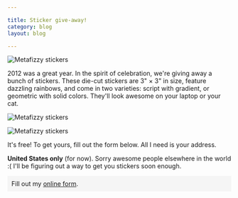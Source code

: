 ```yaml
---

title: Sticker give-away!
category: blog
layout: blog

---
```


![Metafizzy stickers](http://i.imgur.com/oV9vq.jpg)

2012 was a great year. In the spirit of celebration, we're giving away a bunch of stickers.  These die-cut stickers are 3" × 3" in size, feature dazzling rainbows, and come in two varieties: script with gradient, or geometric with solid colors. They'll look awesome on your laptop or your cat.

![Metafizzy stickers](http://i.imgur.com/ZQElS.jpg)

![Metafizzy stickers](http://i.imgur.com/XT7fo.jpg)

It's free! To get yours, fill out the form below. All I need is your address.

**United States only** (for now). Sorry awesome people elsewhere in the world :( I'll be figuring out a way to get you stickers soon enough.

<div id="wufoo-z7x3p3" style="background: #F5F5F5; padding: 9px;">
Fill out my <a href="http://metafizzy.wufoo.com/forms/z7x3p3">online form</a>.
</div>
<script type="text/javascript">var z7x3p3;(function(d, t) {
var s = d.createElement(t), options = {
'userName':'metafizzy', 
'formHash':'z7x3p3', 
'autoResize':true,
'height':'533',
'async':true,
'header':'show'};
s.src = ('https:' == d.location.protocol ? 'https://' : 'http://') + 'wufoo.com/scripts/embed/form.js';
s.onload = s.onreadystatechange = function() {
var rs = this.readyState; if (rs) if (rs != 'complete') if (rs != 'loaded') return;
try { z7x3p3 = new WufooForm();z7x3p3.initialize(options);z7x3p3.display(); } catch (e) {}};
var scr = d.getElementsByTagName(t)[0], par = scr.parentNode; par.insertBefore(s, scr);
})(document, 'script');</script>
